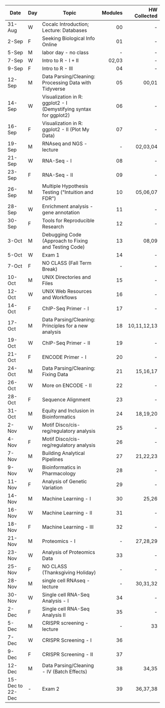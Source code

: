 | Date             | Day | Topic                                                             | Modules | HW Collected |
|------------------|-----|-------------------------------------------------------------------|--------:|-------------:|
| 31-Aug           | W   | Cocalc Introduction; Lecture: Databases                           |      00 |            - |
| 2-Sep            | F   | Seeking Biological Info Online                                    |      01 |            - |
| 5-Sep            | M   | labor day - no class                                              |       - |            - |
| 7-Sep            | W   | Intro to R - I + II                                               |   02,03 |            - |
| 9-Sep            | F   | Intro to R - III                                                  |      04 |            - |
| 12-Sep           | M   | Data Parsing/Cleaning: Processing Data with Tidyverse             |      05 |        00,01 |
| 14-Sep           | W   | Visualization in R: ggplot2 - I (Demystifying syntax for ggplot2) |      06 |            - |
| 16-Sep           | F   | Visualization in R: ggplot2 - II (Plot My Data)                   |      07 |            - |
| 19-Sep           | M   | RNAseq and NGS - lecture                                          |       - |     02,03,04 |
| 21-Sep           | W   | RNA-Seq - I                                                       |      08 |            - |
| 23-Sep           | F   | RNA-Seq - II                                                      |      09 |            - |
| 26-Sep           | M   | Multiple Hypothesis Testing ("Intuition and FDR")                 |      10 |     05,06,07 |
| 28-Sep           | W   | Enrichment analysis - gene annotation                             |      11 |            - |
| 30-Sep           | F   | Tools for Reproducible Research                                   |      12 |            - |
| 3-Oct            | M   | Debugging Code (Approach to Fixing and Testing Code)              |      13 |        08,09 |
| 5-Oct            | W   | Exam 1                                                            |      14 |            - |
| 7-Oct            | F   | NO CLASS (Fall Term Break)                                        |       - |            - |
| 10-Oct           | M   | UNIX Directories and Files                                        |      15 |            - |
| 12-Oct           | W   | UNIX Web Resources and Workflows                                  |      16 |            - |
| 14-Oct           | F   | ChIP-Seq Primer - I                                               |      17 |            - |
| 17-Oct           | M   | Data Parsing/Cleaning: Principles for a new analysis              |      18 |  10,11,12,13 |
| 19-Oct           | W   | ChIP-Seq Primer - II                                              |      19 |            - |
| 21-Oct           | F   | ENCODE Primer - I                                                 |      20 |            - |
| 24-Oct           | M   | Data Parsing/Cleaning: Fixing Data                                |      21 |     15,16,17 |
| 26-Oct           | W   | More on ENCODE - II                                               |      22 |            - |
| 28-Oct           | F   | Sequence Alignment                                                |      23 |            - |
| 31-Oct           | M   | Equity and Inclusion in Bioinformatics                            |      24 |     18,19,20 |
| 2-Nov            | W   | Motif Disco/cis-reg/regulatory analysis                           |      25 |            - |
| 4-Nov            | F   | Motif Disco/cis-reg/regulatory analysis                           |      26 |            - |
| 7-Nov            | M   | Building Analytical Pipelines                                     |      27 |     21,22,23 |
| 9-Nov            | W   | Bioinformatics in Pharmacology                                    |      28 |            - |
| 11-Nov           | F   | Analysis of Genetic Variation                                     |      29 |            - |
| 14-Nov           | M   | Machine Learning - I                                              |      30 |        25,26 |
| 16-Nov           | W   | Machine Learning - II                                             |      31 |            - |
| 18-Nov           | F   | Machine Learning - III                                            |      32 |            - |
| 21-Nov           | M   | Proteomics - I                                                    |       - |     27,28,29 |
| 23-Nov           | W   | Analysis of Proteomics Data                                       |      33 |            - |
| 25-Nov           | F   | NO CLASS (Thanksgiving Holiday)                                   |       - |            - |
| 28-Nov           | M   | single cell RNAseq - lecture                                      |       - |     30,31,32 |
| 30-Nov           | W   | Single cell RNA-Seq Analysis - I                                  |      34 |            - |
| 2-Dec            | F   | Single cell RNA-Seq Analysis II                                   |      35 |            - |
| 5-Dec            | M   | CRISPR screening - lecture                                        |       - |           33 |
| 7-Dec            | W   | CRISPR Screening - I                                              |      36 |              |
| 9-Dec            | F   | CRISPR Screening - II                                             |      37 |              |
| 12-Dec           | M   | Data Parsing/Cleaning - IV (Batch Effects)                        |      38 |        34,35 |
| 15-Dec to 22-Dec | -   | Exam 2                                                            |      39 |     36,37,38 |